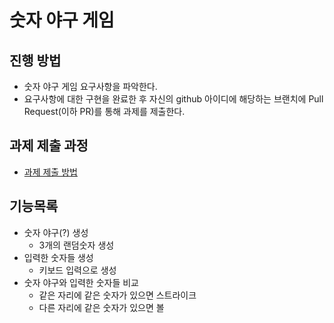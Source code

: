 # 숫자 야구 게임
## 진행 방법
* 숫자 야구 게임 요구사항을 파악한다.
* 요구사항에 대한 구현을 완료한 후 자신의 github 아이디에 해당하는 브랜치에 Pull Request(이하 PR)를 통해 과제를 제출한다.

## 과제 제출 과정
* [과제 제출 방법](https://github.com/next-step/nextstep-docs/tree/master/precourse)

## 기능목록
* 숫자 야구(?) 생성
  * 3개의 랜덤숫자 생성
* 입력한 숫자들 생성
  * 키보드 입력으로 생성
* 숫자 야구와 입력한 숫자들 비교
  * 같은 자리에 같은 숫자가 있으면 스트라이크
  * 다른 자리에 같은 숫자가 있으면 볼